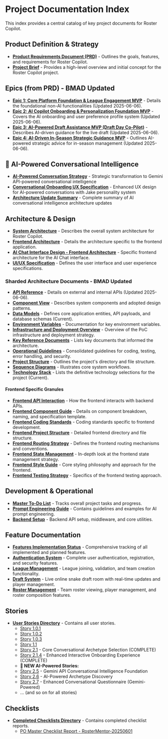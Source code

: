 # Project Documentation Index

This index provides a central catalog of key project documents for Roster Copilot.

## Product Definition & Strategy

*   [**Product Requirements Document (PRD)**](./Prd.md) - Outlines the goals, features, and requirements for Roster Copilot.
*   [**Project Brief**](./Project_Brief.md) - Provides a high-level overview and initial concept for the Roster Copilot project.

## Epics (from PRD) - BMAD Updated

*   [**Epic 1: Core Platform Foundation & League Engagement MVP**](./epic-1.md) - Details the foundational non-AI functionalities (Updated 2025-06-06).
*   [**Epic 2: AI Copilot Onboarding & Personalization Foundation MVP**](./epic-2.md) - Covers the AI onboarding and user preference profile system (Updated 2025-06-06).
*   [**Epic 3: AI-Powered Draft Assistance MVP (Draft Day Co-Pilot)**](./epic-3.md) - Describes AI-driven guidance for the live draft (Updated 2025-06-06).
*   [**Epic 4: AI-Driven In-Season Strategic Guidance MVP**](./epic-4.md) - Outlines AI-powered strategic advice for in-season management (Updated 2025-06-06).

## 🤖 AI-Powered Conversational Intelligence

*   [**AI-Powered Conversation Strategy**](./AI-Powered-Conversation-Strategy.md) - Strategic transformation to Gemini API-powered conversational intelligence
*   [**Conversational Onboarding UX Specification**](./Conversational-Onboarding-UX-Spec.md) - Enhanced UX design for AI-powered conversations with Jake personality system
*   [**Architecture Update Summary**](./Architecture-Update-Summary.md) - Complete summary of AI conversational intelligence architecture updates

## Architecture & Design

*   [**System Architecture**](./Architecture.md) - Describes the overall system architecture for Roster Copilot.
*   [**Frontend Architecture**](./Frontend-Architecture.md) - Details the architecture specific to the frontend application.
*   [**AI Chat Interface Design - Frontend Architecture**](./AI_Chat_Interface_Design_Frontend_Architecture.md) - Specific frontend architecture for the AI Chat interface.
*   [**UI/UX Specification**](./UIUX_Spec.md) - Defines the user interface and user experience specifications.

### Sharded Architecture Documents - BMAD Updated

*   [**API Reference**](./api-reference.md) - Details on external and internal APIs (Updated 2025-06-06).
*   [**Component View**](./component-view.md) - Describes system components and adopted design patterns.
*   [**Data Models**](./data-models.md) - Defines core application entities, API payloads, and database schemas (Current).
*   [**Environment Variables**](./environment-vars.md) - Documentation for key environment variables.
*   [**Infrastructure and Deployment Overview**](./infra-deployment.md) - Overview of the PoC infrastructure and deployment strategy.
*   [**Key Reference Documents**](./key-references.md) - Lists key documents that informed the architecture.
*   [**Operational Guidelines**](./operational-guidelines.md) - Consolidated guidelines for coding, testing, error handling, and security.
*   [**Project Structure**](./project-structure.md) - Outlines the project's directory and file structure.
*   [**Sequence Diagrams**](./sequence-diagrams.md) - Illustrates core system workflows.
*   [**Technology Stack**](./tech-stack.md) - Lists the definitive technology selections for the project (Current).

#### Frontend Specific Granules
*   [**Frontend API Interaction**](./front-end-api-interaction.md) - How the frontend interacts with backend APIs.
*   [**Frontend Component Guide**](./front-end-component-guide.md) - Details on component breakdown, naming, and specification template.
*   [**Frontend Coding Standards**](./front-end-coding-standards.md) - Coding standards specific to frontend development.
*   [**Frontend Project Structure**](./front-end-project-structure.md) - Detailed frontend directory and file structure.
*   [**Frontend Routing Strategy**](./front-end-routing-strategy.md) - Defines the frontend routing mechanisms and conventions.
*   [**Frontend State Management**](./front-end-state-management.md) - In-depth look at the frontend state management strategy.
*   [**Frontend Style Guide**](./front-end-style-guide.md) - Core styling philosophy and approach for the frontend.
*   [**Frontend Testing Strategy**](./front-end-testing-strategy.md) - Specifics of the frontend testing approach.

## Development & Operational

*   [**Master To-Do List**](./master-todo-list.md) - Tracks overall project tasks and progress.
*   [**Prompt Engineering Guide**](./prompt.md) - Contains guidelines and examples for AI prompt engineering.
*   [**Backend Setup**](./backend-setup.md) - Backend API setup, middleware, and core utilities.

## Feature Documentation

*   [**Features Implementation Status**](./features-status.md) - Comprehensive tracking of all implemented and planned features.
*   [**Authentication System**](./authentication-system.md) - Complete user authentication, registration, and security features.
*   [**League Management**](./league-management.md) - League joining, validation, and team creation functionality.
*   [**Draft System**](./draft-system.md) - Live online snake draft room with real-time updates and player management.
*   [**Roster Management**](./roster-management.md) - Team roster viewing, player management, and roster composition features.

## Stories

*   [**User Stories Directory**](./stories/) - Contains all user stories.
    *   [Story 1.0.1](./stories/1.0.1.story.md)
    *   [Story 1.0.2](./stories/1.0.2.story.md)
    *   [Story 1.0.3](./stories/1.0.3.story.md)
    *   [Story 1.1](./stories/1.1.story.md)
    *   [Story 2.1](./stories/2.1.story.md) - Core Conversational Archetype Selection (COMPLETE)
    *   [Story 2.1.4](./stories/2.1.4.story.md) - Enhanced Interactive Onboarding Experience (COMPLETE)
    *   **🚀 NEW AI-Powered Stories:**
    *   [Story 2.5](./stories/2.5.story.md) - Gemini API Conversational Intelligence Foundation
    *   [Story 2.6](./stories/2.6.story.md) - AI-Powered Archetype Discovery
    *   [Story 2.7](./stories/2.7.story.md) - Enhanced Conversational Questionnaire (Gemini-Powered)
    *   ... (and so on for all stories)

## Checklists
*   [**Completed Checklists Directory**](./checklists/completed/) - Contains completed checklist reports.
    *   [PO Master Checklist Report - RosterMentor-20250601](./checklists/completed/po-master-checklist-report-RosterMentor-20250601.md)